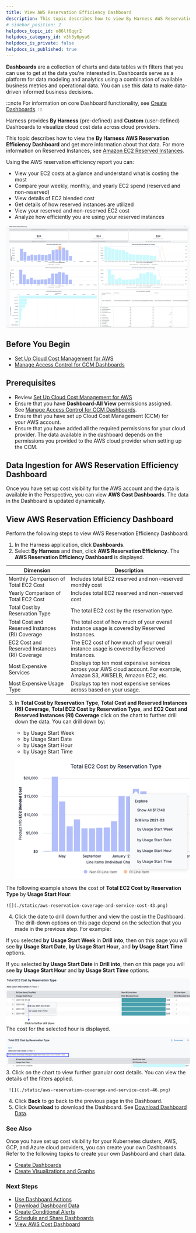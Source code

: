 ```yaml
---
title: View AWS Reservation Efficiency Dashboard
description: This topic describes how to view By Harness AWS Reservation Efficiency Dashboard and get more information about that data.
# sidebar_position: 2
helpdocs_topic_id: o86lf6qgr2
helpdocs_category_id: v3h3y6pya6
helpdocs_is_private: false
helpdocs_is_published: true
---
```


**Dashboards** are a collection of charts and data tables with filters that you can use to get at the data you're interested in. Dashboards serve as a platform for data modeling and analytics using a combination of available business metrics and operational data. You can use this data to make data-driven informed business decisions.


:::note
For information on core Dashboard functionality, see [Create Dashboards](../../../../platform/18_Dashboards/create-dashboards.md).
:::

Harness provides **By Harness** (pre-defined) and **Custom** (user-defined) Dashboards to visualize cloud cost data across cloud providers.

This topic describes how to view the **By Harness** **AWS Reservation Efficiency Dashboard** and get more information about that data. For more information on Reserved Instances, see [Amazon EC2 Reserved Instances](https://docs.aws.amazon.com/whitepapers/latest/cost-optimization-reservation-models/amazon-ec2-reserved-instances.html).

Using the AWS reservation efficiency report you can:

* View your EC2 costs at a glance and understand what is costing the most
* Compare your weekly, monthly, and yearly EC2 spend (reserved and non-reserved)
* View details of EC2 blended cost
* Get details of how reserved instances are utilized
* View your reserved and non-reserved EC2 cost
* Analyze how efficiently you are using your reserved instances

![](./static/aws-reservation-coverage-and-service-cost-40.png)


## Before You Begin

* [Set Up Cloud Cost Management for AWS](../../../1-onboard-with-cloud-cost-management/set-up-cloud-cost-management/set-up-cost-visibility-for-aws.md)
* [Manage Access Control for CCM Dashboards](../access-control/manage-access-control-for-ccm-dashboards.md)

## Prerequisites

* Review [Set Up Cloud Cost Management for AWS](../../../1-onboard-with-cloud-cost-management/set-up-cloud-cost-management/set-up-cost-visibility-for-aws.md)
* Ensure that you have **Dashboard-All View** permissions assigned. See [Manage Access Control for CCM Dashboards](../access-control/manage-access-control-for-ccm-dashboards.md).
* Ensure that you have set up Cloud Cost Management (CCM) for your AWS account.
* Ensure that you have added all the required permissions for your cloud provider. The data available in the dashboard depends on the permissions you provided to the AWS cloud provider when setting up the CCM. 

## Data Ingestion for AWS Reservation Efficiency Dashboard

Once you have set up cost visibility for the AWS account and the data is available in the Perspective, you can view **AWS Cost Dashboards**. The data in the Dashboard is updated dynamically.

## View AWS Reservation Efficiency Dashboard

Perform the following steps to view AWS Reservation Efficiency Dashboard:

1. In the Harness application, click **Dashboards**.
2. Select **By Harness** and then, click **AWS Reservation Efficiency**.
   The **AWS Reservation Efficiency Dashboard** is displayed.
   
  
| **Dimension** | **Description** |
| --- | --- |
| Monthly Comparison of Total EC2 Cost | Includes total EC2 reserved and non-reserved monthly cost |
| Yearly Comparison of Total EC2 Cost | Includes total EC2 reserved and non-reserved cost |
| Total Cost by Reservation Type | The total EC2 cost by the reservation type. |
| Total Cost and Reserved Instances (RI) Coverage | The total cost of how much of your overall instance usage is covered by Reserved Instances. |
| EC2 Cost and Reserved Instances (RI) Coverage | The EC2 cost of how much of your overall instance usage is covered by Reserved Instances. |
| Most Expensive Services | Displays top ten most expensive services across your AWS cloud account. For example, Amazon S3, AWSELB, Amazon EC2, etc. |
| Most Expensive Usage Type | Displays top ten most expensive services across based on your usage. |

3. In **Total Cost by Reservation Type**, **Total Cost and Reserved Instances (RI) Coverage**, **Total EC2 Cost by Reservation Type**, and **EC2 Cost and Reserved Instances (RI) Coverage** click on the chart to further drill down the data. You can drill down by:
	* by Usage Start Week
	* by Usage Start Date
	* by Usage Start Hour
	* by Usage Start Time
  
    ![](./static/aws-reservation-coverage-and-service-cost-42.png)
  
  The following example shows the cost of **Total EC2 Cost by Reservation Type** by **Usage Start Hour**:
  
    ![](./static/aws-reservation-coverage-and-service-cost-43.png)
4. Click the date to drill down further and view the cost in the Dashboard. The drill-down options on this page depend on the selection that you made in the previous step. For example:  
  
 If you selected **by** **Usage Start Week** in **Drill into**, then on this page you will see **by Usage Start Date**, **by Usage Start Hour**, and **by Usage Start Time** options.  
  
 If you selected **by Usage Start Date** in **Drill into**, then on this page you will see **by Usage Start Hour** and **by Usage Start Time** options.
 
   ![](./static/aws-reservation-coverage-and-service-cost-44.png)
 The cost for the selected hour is displayed.
 
   ![](./static/aws-reservation-coverage-and-service-cost-45.png)
3. Click on the chart to view further granular cost details. You can view the details of the filters applied.
   
     ![](./static/aws-reservation-coverage-and-service-cost-46.png)
4. Click **Back** to go back to the previous page in the Dashboard.
5. Click **Download** to download the Dashboard. See [Download Dashboard Data](../../../../platform/18_Dashboards/download-dashboard-data.md).

### See Also

Once you have set up cost visibility for your Kubernetes clusters, AWS, GCP, and Azure cloud providers, you can create your own Dashboards. Refer to the following topics to create your own Dashboard and chart data.

* [Create Dashboards](../../../../platform/18_Dashboards/create-dashboards.md)
* [Create Visualizations and Graphs](../../../../platform/18_Dashboards/create-visualizations-and-graphs.md)

### Next Steps

* [Use Dashboard Actions](../../../../platform/18_Dashboards/use-dashboard-actions.md)
* [Download Dashboard Data](../../../../platform/18_Dashboards/download-dashboard-data.md)
* [Create Conditional Alerts](../../../../platform/18_Dashboards/create-conditional-alerts.md)
* [Schedule and Share Dashboards](../../../../platform/18_Dashboards/share-dashboards.md)
* [View AWS Cost Dashboard](aws-dashboard.md)

